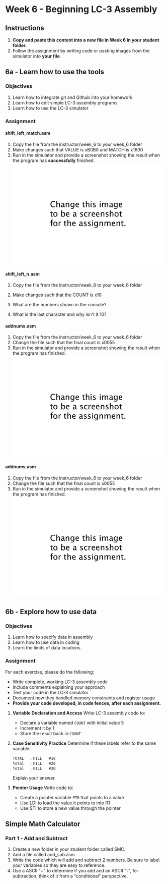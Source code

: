 # Week 6 - Beginning LC-3 Assembly
## Instructions

1. **Copy and paste this content into a new file in Week 6 in your student folder.**
2. Follow the assignment by writing code or pasting images from the simulator into **your file**.

## 6a - Learn how to use the tools

### Objectives
1. Learn how to integrate git and Github into your homework
2. Learn how to edit simple LC-3 assembly programs
3. Learn how to use the LC-3 simulator

### Assignment

#### shift_left_match.asm
1. Copy the file from the instructor/week_6 to your week_6 folder
1. Make changes such that VALUE is xB0B0 and MATCH is x1600
2. Run in the simulator and provide a screenshot showing the result when the program has **successfully** finished. 
![](./changethistoimagename.png)

#### shift_left_n.asm
1. Copy the file from the instructor/week_6 to your week_6 folder
2. Make changes such that the COUNT is x10
3. What are the numbers shown in the console?

4. What is the last character and why isn't it 10?



#### addnums.asm
1. Copy the file from the instructor/week_6 to your week_6 folder
2. Change the file such that the final count is x0055
2. Run in the simulator and provide a screenshot showing the result when the program has finished. 
![](./changethistoimagename.png)

#### addnums.asm
1. Copy the file from the instructor/week_6 to your week_6 folder
2. Change the file such that the final count is x0055
2. Run in the simulator and provide a screenshot showing the result when the program has finished. 
![](./changethistoimagename.png)

## 6b - Explore how to use data

### Objectives
1. Learn how to specify data in assembly
2. Learn how to use data in coding
3. Learn the limits of data locations

### Assignment

For each exercise, please do the following:
- Write complete, working LC-3 assembly code
- Include comments explaining your approach
- Test your code in the LC-3 simulator
- Document how they handled memory constraints and register usage
- **Provide your code developed, in code fences, after each assignment.**

1. **Variable Declaration and Access**
   Write LC-3 assembly code to:
   - Declare a variable named ```COUNT``` with initial value 5
   - Increment it by 1
   - Store the result back in ```COUNT```

2. **Case Sensitivity Practice**
   Determine if these labels refer to the same variable:
   ```assembly
   TOTAL   .FILL   #10
   total   .FILL   #20
   Total   .FILL   #30
   ```
   Explain your answer.

3. **Pointer Usage**
   Write code to:
   - Create a pointer variable ```PTR``` that points to a value
   - Use LDI to load the value it points to into R1
   - Use STI to store a new value through the pointer

## Simple Math Calculator

### Part 1 - Add and Subtract

1. Create a new folder in your student folder called SMC.
2. Add a file called add_sub.asm
3. Write the code which will add and subtract 2 numbers. Be sure to label your variables so they are easy to reference.
4. Use a ASCII "+" to determine if you add and an ASCII "-", for subtraction, think of it from a "conditional" perspective.